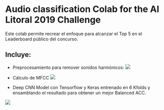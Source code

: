 # Audio classification Colab for the AI Litoral 2019 Challenge 

Este colab permite recrear el enfoque para alcanzar el Top 5 en el Leaderboard público del concurso.

## Incluye:

* Preprocesamiento para remover sonidos harmónicos:
![](https://i.imgur.com/OqDWuWx.png)

* Cálculo de MFCC
![](https://i.imgur.com/BLIJbAa.png)

* Deep CNN Model con Tensorflow y Keras entrenado en 6 Kfolds y ensamblando el resultado para obtener un mejor Balanced ACC.

![](https://i.imgur.com/pJWBYJu.png)
